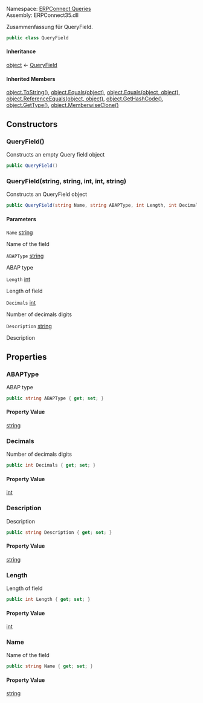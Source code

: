 
Namespace: [ERPConnect.Queries](index.md)  
Assembly: ERPConnect35.dll  

Zusammenfassung für QueryField.

```csharp
public class QueryField
```

#### Inheritance

[object](https://learn.microsoft.com/dotnet/api/system.object) ← 
[QueryField](ERPConnect.Queries.QueryField.md)

#### Inherited Members

[object.ToString\(\)](https://learn.microsoft.com/dotnet/api/system.object.tostring), 
[object.Equals\(object\)](https://learn.microsoft.com/dotnet/api/system.object.equals\#system\-object\-equals\(system\-object\)), 
[object.Equals\(object, object\)](https://learn.microsoft.com/dotnet/api/system.object.equals\#system\-object\-equals\(system\-object\-system\-object\)), 
[object.ReferenceEquals\(object, object\)](https://learn.microsoft.com/dotnet/api/system.object.referenceequals), 
[object.GetHashCode\(\)](https://learn.microsoft.com/dotnet/api/system.object.gethashcode), 
[object.GetType\(\)](https://learn.microsoft.com/dotnet/api/system.object.gettype), 
[object.MemberwiseClone\(\)](https://learn.microsoft.com/dotnet/api/system.object.memberwiseclone)

## Constructors

### <a id="ERPConnect_Queries_QueryField__ctor"></a> QueryField\(\)

Constructs an empty Query field object

```csharp
public QueryField()
```

### <a id="ERPConnect_Queries_QueryField__ctor_System_String_System_String_System_Int32_System_Int32_System_String_"></a> QueryField\(string, string, int, int, string\)

Constructs an QueryField object

```csharp
public QueryField(string Name, string ABAPType, int Length, int Decimals, string Description)
```

#### Parameters

`Name` [string](https://learn.microsoft.com/dotnet/api/system.string)

Name of the field

`ABAPType` [string](https://learn.microsoft.com/dotnet/api/system.string)

ABAP type

`Length` [int](https://learn.microsoft.com/dotnet/api/system.int32)

Length of field

`Decimals` [int](https://learn.microsoft.com/dotnet/api/system.int32)

Number of decimals digits

`Description` [string](https://learn.microsoft.com/dotnet/api/system.string)

Description

## Properties

### <a id="ERPConnect_Queries_QueryField_ABAPType"></a> ABAPType

ABAP type

```csharp
public string ABAPType { get; set; }
```

#### Property Value

 [string](https://learn.microsoft.com/dotnet/api/system.string)

### <a id="ERPConnect_Queries_QueryField_Decimals"></a> Decimals

Number of decimals digits

```csharp
public int Decimals { get; set; }
```

#### Property Value

 [int](https://learn.microsoft.com/dotnet/api/system.int32)

### <a id="ERPConnect_Queries_QueryField_Description"></a> Description

Description

```csharp
public string Description { get; set; }
```

#### Property Value

 [string](https://learn.microsoft.com/dotnet/api/system.string)

### <a id="ERPConnect_Queries_QueryField_Length"></a> Length

Length of field

```csharp
public int Length { get; set; }
```

#### Property Value

 [int](https://learn.microsoft.com/dotnet/api/system.int32)

### <a id="ERPConnect_Queries_QueryField_Name"></a> Name

Name of the field

```csharp
public string Name { get; set; }
```

#### Property Value

 [string](https://learn.microsoft.com/dotnet/api/system.string)

